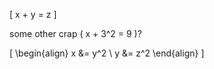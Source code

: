 \[ x + y = z \]

some other crap \( x + 3^2 = 9 \)?

\[ \begin{align}
      x &= y^2 \\
      y &= z^2
    \end{align} \]